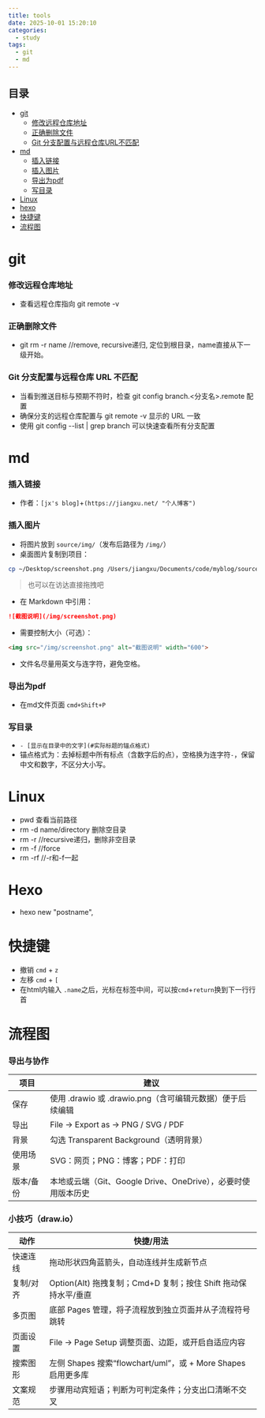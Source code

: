 ```yaml
---
title: tools
date: 2025-10-01 15:20:10
categories:
  - study
tags:
  - git
  - md
---
```

## 目录

- [git](#git)
  - [修改远程仓库地址](#修改远程仓库地址)
  - [正确删除文件](#正确删除文件)
  - [Git 分支配置与远程仓库URL不匹配](#git-分支配置与远程仓库-url-不匹配)
- [md](#md)
  - [插入链接](#插入链接)
  - [插入图片](#插入图片)
  - [导出为pdf](#导出为pdf)
  - [写目录](#写目录)
- [Linux](#linux)
- [hexo](#Hexo)
- [快捷键](#快捷键)
- [流程图](#流程图)

# git 
### 修改远程仓库地址
- 查看远程仓库指向
git remote -v

### 正确删除文件
- git rm -r name //remove, recursive递归, 定位到根目录，name直接从下一级开始。
### Git 分支配置与远程仓库 URL 不匹配
- 当看到推送目标与预期不符时，检查 git config branch.<分支名>.remote 配置
- 确保分支的远程仓库配置与 git remote -v 显示的 URL 一致
- 使用 git config --list | grep branch 可以快速查看所有分支配置


# md
### 插入链接
- 作者：``[jx's blog]``+``(https://jiangxu.net/ "个人博客")``

### 插入图片
- 将图片放到 `source/img/`（发布后路径为 `/img/`）
- 桌面图片复制到项目：
```bash
cp ~/Desktop/screenshot.png /Users/jiangxu/Documents/code/myblog/source/img/
```
> 也可以在访达直接拖拽吧
- 在 Markdown 中引用：
```markdown
![截图说明](/img/screenshot.png)
```
- 需要控制大小（可选）：
```html
<img src="/img/screenshot.png" alt="截图说明" width="600">
```
- 文件名尽量用英文与连字符，避免空格。

### 导出为pdf
- 在md文件页面 ```cmd+Shift+P```

### 写目录
- ```- [显示在目录中的文字](#实际标题的锚点格式)```
- 锚点格式为：去掉标题中所有标点（含数字后的点），空格换为连字符`-`，保留中文和数字，不区分大小写。

# Linux
- pwd 查看当前路径
- rm -d name/directory 删除空目录
- rm -r //recursive递归，删除非空目录
- rm -f //force
- rm -rf //-r和-f一起
# Hexo
- hexo new "postname",
# 快捷键
- 撤销 ```cmd``` + ```z```
- 左移 ```cmd``` + ```[```
- 在html内输入 ```.name```之后，光标在标签中间，可以按```cmd```+```return```换到下一行行首
# 流程图

### 导出与协作
| 项目 | 建议 |
| --- | --- |
| 保存 | 使用 .drawio 或 .drawio.png（含可编辑元数据）便于后续编辑 |
| 导出 | File → Export as → PNG / SVG / PDF |
| 背景 | 勾选 Transparent Background（透明背景） |
| 使用场景 | SVG：网页；PNG：博客；PDF：打印 |
| 版本/备份 | 本地或云端（Git、Google Drive、OneDrive），必要时使用版本历史 |

### 小技巧（draw.io）
| 动作 | 快捷/用法 |
| --- | --- |
| 快速连线 | 拖动形状四角蓝箭头，自动连线并生成新节点 |
| 复制/对齐 | Option(Alt) 拖拽复制；Cmd+D 复制；按住 Shift 拖动保持水平/垂直 |
| 多页图 | 底部 Pages 管理，将子流程放到独立页面并从子流程符号跳转 |
| 页面设置 | File → Page Setup 调整页面、边距，或开启自适应内容 |
| 搜索图形 | 左侧 Shapes 搜索“flowchart/uml”，或 + More Shapes 启用更多库 |
| 文案规范 | 步骤用动宾短语；判断为可判定条件；分支出口清晰不交叉 |
